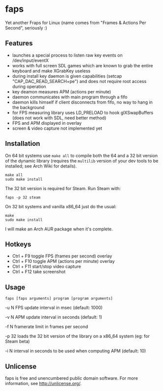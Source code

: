 faps
====

Yet another Fraps for Linux (name comes from "Frames & Actions Per Second", seriously :)

Features
--------

- launches a special process to listen raw key events on /dev/input/eventX
- works with full screen SDL games which are known to grab the entire keyboard and make XGrabKey useless
- during install key daemon is given capabilities (setcap "CAP_DAC_READ_SEARCH+pe") and does not require root access during operation
- key deamon measures APM (actions per minute)
- daemon communicates with main program through a fifo
- daemon kills himself if client disconnects from fifo, no way to hang in the background
- for FPS measuring library uses LD_PRELOAD to hook glXSwapBuffers (does not work with SDL, need better method)
- FPS and APM displayed in overlay
- screen & video capture not implemented yet

Installation
------------

On 64 bit systems use `make all` to compile both the 64 and a 32 bit version of the dynamic library (requires the `multilib` version of your dev tools to be installed; see Arch Wiki for details).

    make all
    sudo make install

The 32 bit version is required for Steam. Run Steam with: 

    faps -p 32 steam

On 32 bit systems and vanilla x86_64 just do the usual:

    make
    sudo make install

I will make an Arch AUR package when it's complete.

Hotkeys
-------

- Ctrl + F9     toggle FPS (frames per second) overlay
- Ctrl + F10    toggle APM (actions per minute) overlay
- Ctrl + F11    start/stop video capture
- Ctrl + F12    take screenshot

Usage
-----

    faps [faps arguments] program [program arguments]

-u N        FPS update interval in msec (default: 1000)

-v N        APM update interval in seconds (default: 1)

-f N        framerate limit in frames per second

-p 32       loads the 32 bit version of the library on a x86_64 system (eg: for Steam beta)

-i N        interval in seconds to be used when computing APM (default: 10)


Unlicense
---------

faps is free and unencumbered public domain software. For more information, see <http://unlicense.org/>.
